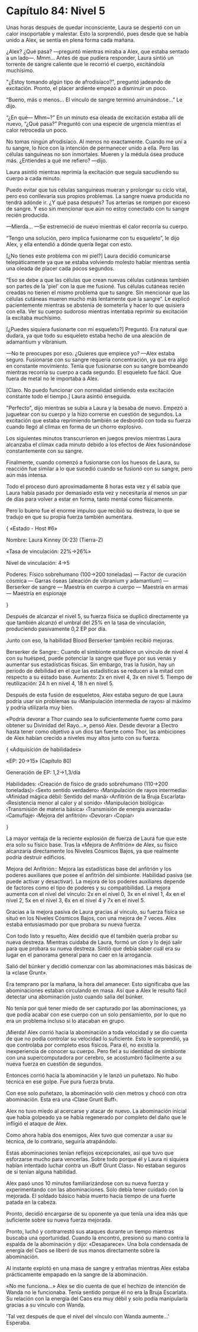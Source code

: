 
# Capítulo 84: Nivel 5


Unas horas después de quedar inconsciente, Laura se despertó con un calor insoportable y malestar. Esto la sorprendió, pues desde que se había unido a Alex, se sentía en plena forma cada mañana.

¿Alex? ¿Qué pasa? —preguntó mientras miraba a Alex, que estaba sentado a un lado—. Mmm... Antes de que pudiera responder, Laura sintió un torrente de sangre caliente que le recorrió el cuerpo, excitándola muchísimo.

"¿Estoy tomando algún tipo de afrodisíaco?", preguntó jadeando de excitación. Pronto, el placer ardiente empezó a disminuir un poco.

“Bueno, más o menos… El vínculo de sangre terminó arruinándose…” Le dijo.

“¿En qué— Mhm~?” En un minuto esa oleada de excitación estaba allí de nuevo, “¿Qué pasa?” Preguntó con una especie de urgencia mientras el calor retrocedía un poco.

No tomas ningún afrodisíaco. Al menos no exactamente. Cuando me uní a tu sangre, lo hice con la intención de permanecer unido a ella. Pero las células sanguíneas no son inmortales. Mueren y la médula ósea produce más. ¿Entiendes a qué me refiero? —dijo.

Laura asintió mientras reprimía la excitación que seguía sacudiendo su cuerpo a cada minuto.

Puedo evitar que tus células sanguíneas mueran y prolongar su ciclo vital, pero eso conllevaría sus propios problemas. La sangre nueva producida no tendrá adónde ir. ¿Y qué pasa después? Tus arterias se rompen por exceso de sangre. Y eso sin mencionar que aún no estoy conectado con tu sangre recién producida.

—Mierda… —Se estremeció de nuevo mientras el calor recorría su cuerpo.

“Tengo una solución, pero implica fusionarme con tu esqueleto”, le dijo Alex, y ella entendió a dónde quería llegar con esto.

[¿No tienes este problema con mi piel?] Laura decidió comunicarse telepáticamente ya que se estaba volviendo molesto hablar mientras sentía una oleada de placer cada pocos segundos.

“Eso se debe a que las células que crean nuevas células cutáneas también son partes de la 'piel' con la que me fusioné. Tus células cutáneas recién creadas no tienen el mismo problema que tu sangre. Sin mencionar que las células cutáneas mueren mucho más lentamente que la sangre”. Le explicó pacientemente mientras se abstenía de someterla y hacer lo que quisiera con ella. Ver su cuerpo sudoroso mientras intentaba reprimir su excitación la excitaba muchísimo.

[¿Puedes siquiera fusionarte con mi esqueleto?] Preguntó. Era natural que dudara, ya que todo su esqueleto estaba hecho de una aleación de adamantium y vibranium. 

—No te preocupes por eso. ¿Quieres que empiece yo? —Alex estaba seguro. Fusionarse con su sangre requería concentración, ya que era algo en constante movimiento. Tenía que fusionarse con su sangre bombeando mientras recorría su cuerpo a cada segundo. El esqueleto fue fácil. Que fuera de metal no le importaba a Alex.

[Claro. No puedo funcionar con normalidad sintiendo esta excitación constante todo el tiempo.] Laura asintió enseguida.

"Perfecto", dijo mientras se subía a Laura y la besaba de nuevo. Empezó a juguetear con su cuerpo y la hizo correrse en cuestión de segundos. La excitación que estaba reprimiendo también se desbordó con toda su fuerza cuando llegó al clímax en forma de un chorro explosivo.

Los siguientes minutos transcurrieron en juegos previos mientras Laura alcanzaba el clímax cada minuto debido a los efectos de Alex fusionándose constantemente con su sangre.

Finalmente, cuando comenzó a fusionarse con los huesos de Laura, su reacción fue similar a lo que sucedió cuando se fusionó con su sangre, pero aún más intensa.

Todo el proceso duró aproximadamente 8 horas esta vez y él sabía que Laura había pasado por demasiado esta vez y necesitaría al menos un par de días para volver a estar en forma, tanto mental como físicamente.

Pero lo bueno fue el enorme impulso que recibió su destreza, lo que se tradujo en que su propia fuerza también aumentara.

{ «Estado - Host #6»

Nombre: Laura Kinney (X-23) (Tierra-Z)

«Tasa de vinculación: 22%->26%»

Nivel de vinculación: 4->5

Poderes: Físico sobrehumano (100->200 toneladas) — Factor de curación cósmica — Garras óseas (aleación de vibranium y adamantium) — Berserker de sangre — Maestría en cuerpo a cuerpo — Maestría en armas — Maestría en espionaje

}

Después de alcanzar el nivel 5, su fuerza física se duplicó directamente ya que también alcanzó el umbral del 25% en la tasa de vinculación, produciendo pasivamente 0,2 EP por día.

Junto con eso, la habilidad Blood Berserker también recibió mejoras.

Berserker de Sangre:: Cuando el simbionte establece un vínculo de nivel 4 con su huésped, puede potenciar la sangre que fluye por sus venas y aumentar sus estadísticas físicas. Sin embargo, tras la fusión, hay un periodo de debilidad en el que las estadísticas se reducen a la mitad con respecto a su estado base. Aumento: 2x en nivel 4, 3x en nivel 5. Tiempo de reutilización: 24 h en nivel 4, 18 h en nivel 5.

Después de esta fusión de esqueletos, Alex estaba seguro de que Laura podría usar sin problemas su ‹Manipulación intermedia de rayos› al máximo y podría utilizarla muy bien.

«Podría devorar a Thor cuando sea lo suficientemente fuerte como para obtener su Divinidad del Rayo...», pensó Alex. Desde devorar a Electro hasta tener como objetivo a un dios tan fuerte como Thor, las ambiciones de Alex habían crecido a niveles muy altos junto con su fuerza.

{ «Adquisición de habilidades»

«EP: 20->15» (Capítulo 80)

Generación de EP: 1,2->1,3/día

Habilidades: ‹Creación de físico de grado sobrehumano (110->200 toneladas)› ‹Sexto sentido verdadero› ‹Manipulación de rayos intermedia› ‹Afinidad mágica débil: Sentido del maná› ‹Anfitrión de la Bruja Escarlata› ‹Resistencia menor al calor y al sonido› ‹Manipulación biológica› ‹Transmisión de materia básica› ‹Transmisión de energía avanzada› ‹Camuflaje› ‹Mejora del anfitrión› ‹Devorar› ‹Copiar›

}

La mayor ventaja de la reciente explosión de fuerza de Laura fue que este era solo su físico base. Tras la «Mejora de Anfitrión» de Alex, su físico alcanzaría directamente los Niveles Cósmicos Bajos, ya que realmente podría destruir edificios.

Mejora del Anfitrión:: Mejora las estadísticas base del anfitrión y los poderes auxiliares que posee el anfitrión del simbionte. Habilidad pasiva (se puede activar y desactivar). La mejora de los poderes auxiliares depende de factores como el tipo de poderes y su compatibilidad. La mejora aumenta con el nivel del vínculo: 2x en el nivel 0, 3x en el nivel 1, 4x en el nivel 2, 5x en el nivel 3, 6x en el nivel 4 y 7x en el nivel 5.

Gracias a la mejora pasiva de Laura gracias al vínculo, su fuerza física se situó en los Niveles Cósmicos Bajos, con una mejora de 7 veces. Alex estaba entusiasmado por que probara su nueva fuerza.

Con todo listo y resuelto, Alex decidió que él también quería probar su nueva destreza. Mientras cuidaba de Laura, formó un clon y lo dejó salir para que probara su nueva destreza. Sintió que debía saber cuál era su lugar en el panorama general para no caer en la arrogancia.

Salió del búnker y decidió comenzar con las abominaciones más básicas de la «clase Grunt».

Era temprano por la mañana, la hora del amanecer. Esto significaba que las abominaciones estaban circulando en masa. Así que a Alex le resultó fácil detectar una abominación justo cuando salía del búnker.

No tenía por qué tener miedo de ser capturado por las abominaciones, ya que podía acabar con ese cuerpo con un solo pensamiento, por lo que no era un problema incluso si lo atacaban en grupo.

¡Mierda! Alex corrió hacia la abominación a toda velocidad y se dio cuenta de que no podía controlar su velocidad lo suficiente. Esto le sorprendió, ya que controlaba por completo esos físicos. Para él, no existía la inexperiencia de conocer su cuerpo. Pero fiel a su identidad de simbionte con una supercomputadora por cerebro, se acostumbró fácilmente a su nueva fuerza en cuestión de segundos.

Entonces corrió hacia la abominación y le lanzó un puñetazo. No hubo técnica en ese golpe. Fue pura fuerza bruta.

Con ese solo puñetazo, la abominación voló cien metros y chocó con otra abominación. Esta era una ‹Clase Grunt Buff›.

Alex no tuvo miedo al acercarse y atacar de nuevo. La abominación inicial que había golpeado ya se había regenerado por completo del daño que le infligió el ataque de Alex.

Como ahora había dos enemigos, Alex tuvo que comenzar a usar su técnica, de lo contrario, seguiría atrapándolo.

Estas abominaciones tenían reflejos excepcionales, así que tuvo que esforzarse mucho para vencerlas. Sobre todo porque él y Laura ni siquiera habían intentado luchar contra un ‹Buff Grunt Class›. No estaban seguros de si tenían alguna habilidad.

Alex pasó unos 10 minutos familiarizándose con su nueva fuerza y ​​experimentando con las abominaciones. Solo debía tener cuidado con la mejorada. El soldado básico había muerto hacía tiempo de una fuerte patada en la cabeza.

Pronto, decidió encargarse de su oponente ya que tenía una idea más que suficiente sobre su nueva fuerza mejorada.

Pronto, luchó y contrarrestó sus ataques durante un tiempo mientras buscaba una oportunidad. Cuando la encontró, presionó su mano contra la espalda de la abominación y dijo: «Desaparece». Una bola condensada de energía del Caos se liberó de sus manos directamente sobre la abominación.

Al instante explotó en una masa de sangre y entrañas mientras Alex estaba prácticamente empapado en la sangre de la abominación.

«No me funciona…» Alex se dio cuenta de que el hechizo de intención de Wanda no le funcionaba. Tenía sentido porque él no era la Bruja Escarlata. Su relación con la energía del Caos era muy débil y solo podía manipularla gracias a su vínculo con Wanda.

'Tal vez después de que el nivel del vínculo con Wanda aumente…' Esperaba.
